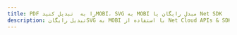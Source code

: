 ---title: PDF را به  تبدیل کنیدMOBI، SVG به MOBI مبدل رایگان یا Net SDKdescription: تبدیل رایگانSVG به MOBI با استفاده از Net Cloud APIs & SDK همچنین اسناد PDF را در Cloud ایجاد، ویرایش و رندر کنید.---